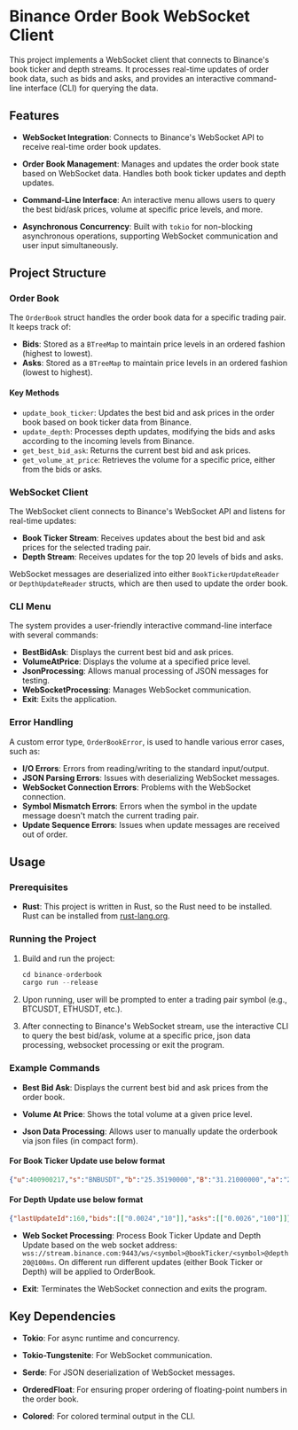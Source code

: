 # Binance Order Book WebSocket Client

This project implements a WebSocket client that connects to Binance's book ticker and depth streams. It processes real-time updates of order book data, such as bids and asks, and provides an interactive command-line interface (CLI) for querying the data.

## Features

- **WebSocket Integration**: 
  Connects to Binance's WebSocket API to receive real-time order book updates.
  
- **Order Book Management**: 
  Manages and updates the order book state based on WebSocket data. Handles both book ticker updates and depth updates.

- **Command-Line Interface**: 
  An interactive menu allows users to query the best bid/ask prices, volume at specific price levels, and more.

- **Asynchronous Concurrency**: 
  Built with `tokio` for non-blocking asynchronous operations, supporting WebSocket communication and user input simultaneously.

## Project Structure

### Order Book

The `OrderBook` struct handles the order book data for a specific trading pair. It keeps track of:

- **Bids**: Stored as a `BTreeMap` to maintain price levels in an ordered fashion (highest to lowest).
- **Asks**: Stored as a `BTreeMap` to maintain price levels in an ordered fashion (lowest to highest).

#### Key Methods

- `update_book_ticker`: Updates the best bid and ask prices in the order book based on book ticker data from Binance.
- `update_depth`: Processes depth updates, modifying the bids and asks according to the incoming levels from Binance.
- `get_best_bid_ask`: Returns the current best bid and ask prices.
- `get_volume_at_price`: Retrieves the volume for a specific price, either from the bids or asks.

### WebSocket Client

The WebSocket client connects to Binance's WebSocket API and listens for real-time updates:

- **Book Ticker Stream**: Receives updates about the best bid and ask prices for the selected trading pair.
- **Depth Stream**: Receives updates for the top 20 levels of bids and asks.

WebSocket messages are deserialized into either `BookTickerUpdateReader` or `DepthUpdateReader` structs, which are then used to update the order book.

### CLI Menu

The system provides a user-friendly interactive command-line interface with several commands:

- **BestBidAsk**: Displays the current best bid and ask prices.
- **VolumeAtPrice**: Displays the volume at a specified price level.
- **JsonProcessing**: Allows manual processing of JSON messages for testing.
- **WebSocketProcessing**: Manages WebSocket communication.
- **Exit**: Exits the application.

### Error Handling

A custom error type, `OrderBookError`, is used to handle various error cases, such as:

- **I/O Errors**: Errors from reading/writing to the standard input/output.
- **JSON Parsing Errors**: Issues with deserializing WebSocket messages.
- **WebSocket Connection Errors**: Problems with the WebSocket connection.
- **Symbol Mismatch Errors**: Errors when the symbol in the update message doesn't match the current trading pair.
- **Update Sequence Errors**: Issues when update messages are received out of order.

## Usage

### Prerequisites

- **Rust**: This project is written in Rust, so the Rust need to be installed. Rust can be installed from [rust-lang.org](https://www.rust-lang.org/).

### Running the Project

1. Build and run the project:

    ```rust
    cd binance-orderbook
    cargo run --release
    ```

2. Upon running, user will be prompted to enter a trading pair symbol (e.g., BTCUSDT, ETHUSDT, etc.).

3. After connecting to Binance's WebSocket stream, use the interactive CLI to query the best bid/ask, volume at a specific price, json data processing, websocket processing or exit the program.

### Example Commands

- **Best Bid Ask**: Displays the current best bid and ask prices from the order book.

- **Volume At Price**: Shows the total volume at a given price level.

- **Json Data Processing**: Allows user to manually update the orderbook via json files (in compact form).

#### For Book Ticker Update use below format

```json
{"u":400900217,"s":"BNBUSDT","b":"25.35190000","B":"31.21000000","a":"25.36520000","A":"40.66000000"}
```

#### For Depth Update use below format

```json
{"lastUpdateId":160,"bids":[["0.0024","10"]],"asks":[["0.0026","100"]]}
```

- **Web Socket Processing**: Process Book Ticker Update and Depth Update based on the web socket address: `wss://stream.binance.com:9443/ws/<symbol>@bookTicker/<symbol>@depth20@100ms`. On different run different updates (either Book Ticker or Depth) will be applied to OrderBook.

- **Exit**: Terminates the WebSocket connection and exits the program.

## Key Dependencies

- **Tokio**: For async runtime and concurrency.

- **Tokio-Tungstenite**: For WebSocket communication.

- **Serde**: For JSON deserialization of WebSocket messages.

- **OrderedFloat**: For ensuring proper ordering of floating-point numbers in the order book.

- **Colored**: For colored terminal output in the CLI.
